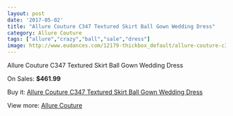 ```yaml
---
layout: post
date: '2017-05-02'
title: "Allure Couture C347 Textured Skirt Ball Gown Wedding Dress"
category: Allure Couture
tags: ["allure","crazy","ball","sale","dress"]
image: http://www.eudances.com/12179-thickbox_default/allure-couture-c347-textured-skirt-ball-gown-wedding-dress.jpg
---
```

Allure Couture C347 Textured Skirt Ball Gown Wedding Dress

On Sales: **$461.99**
<a href="https://www.eudances.com/en/allure-couture/3800-allure-couture-c347-textured-skirt-ball-gown-wedding-dress.html"><amp-img layout="responsive" width="600" height="600" src="//www.eudances.com/12179-thickbox_default/allure-couture-c347-textured-skirt-ball-gown-wedding-dress.jpg" alt="Allure Couture C347 Textured Skirt Ball Gown Wedding Dress 0" /></a>
<a href="https://www.eudances.com/en/allure-couture/3800-allure-couture-c347-textured-skirt-ball-gown-wedding-dress.html"><amp-img layout="responsive" width="600" height="600" src="//www.eudances.com/12185-thickbox_default/allure-couture-c347-textured-skirt-ball-gown-wedding-dress.jpg" alt="Allure Couture C347 Textured Skirt Ball Gown Wedding Dress 1" /></a>
<a href="https://www.eudances.com/en/allure-couture/3800-allure-couture-c347-textured-skirt-ball-gown-wedding-dress.html"><amp-img layout="responsive" width="600" height="600" src="//www.eudances.com/12184-thickbox_default/allure-couture-c347-textured-skirt-ball-gown-wedding-dress.jpg" alt="Allure Couture C347 Textured Skirt Ball Gown Wedding Dress 2" /></a>
<a href="https://www.eudances.com/en/allure-couture/3800-allure-couture-c347-textured-skirt-ball-gown-wedding-dress.html"><amp-img layout="responsive" width="600" height="600" src="//www.eudances.com/12183-thickbox_default/allure-couture-c347-textured-skirt-ball-gown-wedding-dress.jpg" alt="Allure Couture C347 Textured Skirt Ball Gown Wedding Dress 3" /></a>
<a href="https://www.eudances.com/en/allure-couture/3800-allure-couture-c347-textured-skirt-ball-gown-wedding-dress.html"><amp-img layout="responsive" width="600" height="600" src="//www.eudances.com/12182-thickbox_default/allure-couture-c347-textured-skirt-ball-gown-wedding-dress.jpg" alt="Allure Couture C347 Textured Skirt Ball Gown Wedding Dress 4" /></a>
<a href="https://www.eudances.com/en/allure-couture/3800-allure-couture-c347-textured-skirt-ball-gown-wedding-dress.html"><amp-img layout="responsive" width="600" height="600" src="//www.eudances.com/12181-thickbox_default/allure-couture-c347-textured-skirt-ball-gown-wedding-dress.jpg" alt="Allure Couture C347 Textured Skirt Ball Gown Wedding Dress 5" /></a>
<a href="https://www.eudances.com/en/allure-couture/3800-allure-couture-c347-textured-skirt-ball-gown-wedding-dress.html"><amp-img layout="responsive" width="600" height="600" src="//www.eudances.com/12180-thickbox_default/allure-couture-c347-textured-skirt-ball-gown-wedding-dress.jpg" alt="Allure Couture C347 Textured Skirt Ball Gown Wedding Dress 6" /></a>

Buy it: [Allure Couture C347 Textured Skirt Ball Gown Wedding Dress](https://www.eudances.com/en/allure-couture/3800-allure-couture-c347-textured-skirt-ball-gown-wedding-dress.html "Allure Couture C347 Textured Skirt Ball Gown Wedding Dress")

View more: [Allure Couture](https://www.eudances.com/en/37-allure-couture "Allure Couture")